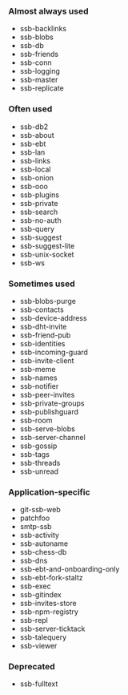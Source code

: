 ### Almost always used

- ssb-backlinks
- ssb-blobs
- ssb-db
- ssb-friends
- ssb-conn
- ssb-logging
- ssb-master
- ssb-replicate

### Often used

- ssb-db2
- ssb-about
- ssb-ebt
- ssb-lan
- ssb-links
- ssb-local
- ssb-onion
- ssb-ooo
- ssb-plugins
- ssb-private
- ssb-search
- ssb-no-auth
- ssb-query
- ssb-suggest
- ssb-suggest-lite
- ssb-unix-socket
- ssb-ws

### Sometimes used

- ssb-blobs-purge
- ssb-contacts
- ssb-device-address
- ssb-dht-invite
- ssb-friend-pub
- ssb-identities
- ssb-incoming-guard
- ssb-invite-client
- ssb-meme
- ssb-names
- ssb-notifier
- ssb-peer-invites
- ssb-private-groups
- ssb-publishguard
- ssb-room
- ssb-serve-blobs
- ssb-server-channel
- ssb-gossip
- ssb-tags
- ssb-threads
- ssb-unread

### Application-specific

- git-ssb-web
- patchfoo
- smtp-ssb
- ssb-activity
- ssb-autoname
- ssb-chess-db
- ssb-dns
- ssb-ebt-and-onboarding-only
- ssb-ebt-fork-staltz
- ssb-exec
- ssb-gitindex
- ssb-invites-store
- ssb-npm-registry
- ssb-repl
- ssb-server-ticktack
- ssb-talequery
- ssb-viewer

### Deprecated

- ssb-fulltext
